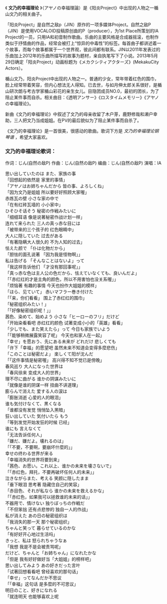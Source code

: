 

《 **文乃的幸福理论** 》（アヤノの幸福理論）是《阳炎Project》中出现的人物之一楯山文乃的相关曲子。  
  
「阳炎Project」是自然之敌p（JIN）原作的一项多媒体Project。自然之敌P（JIN）是使用VOCALOID投稿原创曲的P（producer），为1st
Place所策划的IA
Project的一员，只用IA和初音制作歌曲。乐曲的主要风格是合成器摇滚，也制作类似于抒情曲的作品，经常会被打上“惊异的中毒性”的标签。每首曲子都讲述着一个故事，而每个故事都属于一个世界观，彼此间都有联系。JIN以2011年发表过的乐曲加上2012年的乐曲所描写的故事为题材，亲自执笔写下了小说。2013年5月29日确定「阳炎Project」动画标题为《メカクシティアクターズ》(MekakuCity
Actors）。  
  
楯山文乃，阳炎Project中出现的人物之一。普通的少女，常年带着红色的围巾，脸上经常带着笑容，但内心想法无人得知。已去世，与如月伸太郎关系很好，是楯山研次朗与考古学家楯山彩花的亲生女儿。目隐团成员NO.0，最初的团长，为了阻止某件事而自杀。相关曲目：《透明アンサー》《ロスタイムメモリー》《アヤノの幸福理论》。  
  
新曲《文乃的幸福理论》中叙述了文乃的母亲收留了木户芽，鹿野修哉和濑户幸助，三人把文乃当成姐姐。在PV的最后貌似为了阻止某件事而自杀了。  
  
《文乃的幸福理论》是一首很美，很感动的歌曲。歌词下方是 _文乃的幸福理论钢琴谱_ ，希望大家喜欢。

### 文乃的幸福理论歌词：

作词：じん(自然の敌P) 作曲：じん(自然の敌P) 编曲：じん(自然の敌P) 演唱：IA

思い出していたのは また、家族の事  
「回想起的依然是 家里的事情」  
「アヤノはお姉ちゃんだから 皆の事、よろしくね」  
「因为文乃是姐姐 所以要好好照顾大家喔」  
赤炼瓦の壁 小さな家の中で  
「在有红砖瓦墙的 小小家中」  
ひそひそ话そう 秘密の作戦みたいに  
「细细耳语 像是说著秘密作战计划一样」  
连れて来られた 三人の真っ赤な目には  
「被带来的三个孩子的 红色眼睛中」  
大人に隠していた 过去がある  
「有著隐瞒大人很久的 不为人知的过去」  
怯えた颜で 「仆は化物だから」  
「胆怯的面孔说著 「因为我是怪物啊」」  
私は告げる 「そんなことはないよ」って  
「我这样告诉他们 「才没有那回事呢」」  
「真っ赤な色は主人公の色だから、怯えていなくても、良いんだよ」  
「「赤红红的才是主角的颜色，所以不用害怕也没关系喔」」  
「烦恼著 有趣的事情 今天也扮作大姐姐的模样」  
「ほら、见ていて」 赤いマフラー巻き付けた  
「「来，你们看看」 围上了赤红红的围巾」  
「秘密组织みたい！」  
「「好像秘密组织呢！」」  
茜色、染めて、始めよう 小さな「ヒーローのフリ」だけど  
「开始染看看吧 赤红红的颜色 试著变成小小的「英雄」看看」  
「少しでも、また笑えたら」って 今日も家族でいよう  
「「能够稍微展露笑容了呢」 今天也和家人在一起」  
「幸せ」を愿おう、先にある未来が どれだけ 悲しくても  
「许下「幸福」的愿望吧 虽然未来不知道会变得多麼悲伤」  
「このことは秘密だよ」 楽しくて阳が沈んだ  
「「这件事情是秘密喔」 高兴得不知不觉已是傍晚」  
春风巡り 大人になった世界は  
「春风徐来 变成大人的世界」  
理不尽に曲がる 谁かの阴谋みたいに  
「就像是谁的阴谋一样 扭曲不讲道理」  
膨らんで消えた 爱する人の涙は  
「膨胀消逝 心爱的人的眼泪」  
谁も気付けなくて、黒くなる  
「谁都没有发觉 悄悄坠入黑暗」  
狂い出していた 気付いたら もう  
「等到发觉开始发狂的时候 已经」  
谁にも 言えなくて  
「无法告诉任何人」  
「嫌だ、嫌だよ。壊れるのは」  
「「不要，不要啊，要崩坏什麼的」」  
幸せの终わる世界が来る  
「幸福消失的世界将要到来」  
「茜色、お愿い。これ以上、谁かの未来を壊さないで」  
「「赤红色，拜托，不要再破坏任何人的未来」」  
泣きながらまた、考える 笑颜に隠したまま  
「垂下眼泪 思考著 隐藏住自己的笑容」  
「赤目色、それが私なら 谁かの未来を救えるかな」  
「「赤红色，如果我可以拯救谁的未来的话」」  
不器用で、情けない 独りぼっちの作戦だ  
「不但笨拙 还有点悲惨的 独自一人的作战」  
私が消えた あの日の秘密组织は  
「我消失的那一天 那个秘密组织」  
ちゃんと笑って 暮らせているのかな  
「有好好开心地过生活吗」  
きっと、私は 怒られちゃうなぁ  
「我想 我是不是会被责骂呢」  
だけど、ちゃんと「お姉ちゃん」になれたかな  
「但是 我有好好做好当「大姐姐」的榜样吧」  
思い出してみよう あの好きだった言叶  
「试著回想看看吧 曾经喜欢的那句话」  
「幸せ」ってなんだか不思议  
「「幸福」这句话 是多麼的不可思议」  
明日のこと、好きになれる  
「就连明天 也能够喜欢上呢

